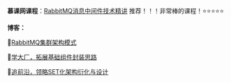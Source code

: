 **慕课网课程**：[RabbitMQ消息中间件技术精讲](https://coding.imooc.com/class/262.html) 推荐！！！非常棒的课程！:star::star::star::star::star:

**博客：**

:book:[RabbitMQ集群架构模式](https://www.jianshu.com/p/588e1c959f03)

:book:[学大厂，拓展基础组件封装思路](https://www.jianshu.com/p/a1bb3e1eba87)

:book:[追前沿，领略SET化架构衍化与设计](https://www.jianshu.com/p/4dc45fc5936c)



